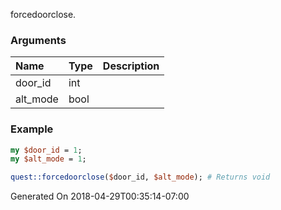 forcedoorclose.
### Arguments
**Name**|**Type**|**Description**
:---|:---|:---
door_id|int|
alt_mode|bool|

### Example

```perl
my $door_id = 1;
my $alt_mode = 1;

quest::forcedoorclose($door_id, $alt_mode); # Returns void
```


Generated On 2018-04-29T00:35:14-07:00